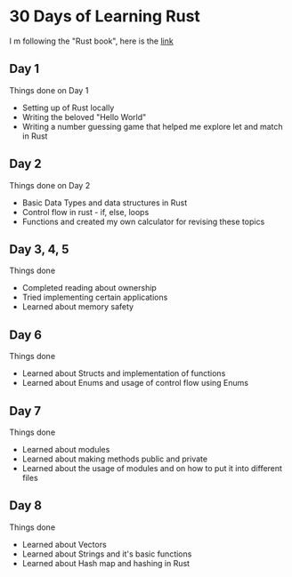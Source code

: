 # 30 Days of Learning Rust

I m following the "Rust book", here is the <a href="https://doc.rust-lang.org/stable/book/title-page.html">link</a>

## Day 1
Things done on Day 1
 - Setting up of Rust locally
 - Writing the beloved "Hello World"
 - Writing a number guessing game that helped me explore let and match in Rust

## Day 2
Things done on Day 2
- Basic Data Types and data structures in Rust
- Control flow in rust - if, else, loops
- Functions and created my own calculator for revising these topics
 
## Day 3, 4, 5
Things done
 - Completed reading about ownership
 - Tried implementing certain applications
 - Learned about memory safety

## Day 6
Things done
 - Learned about Structs and implementation of functions
 - Learned about Enums and usage of control flow using Enums

## Day 7
Things done
 - Learned about modules
 - Learned about making methods public and private
 - Learned about the usage of modules and on how to put it into different files

## Day 8
Things done
 - Learned about Vectors
 - Learned about Strings and it's basic functions
 - Learned about Hash map and hashing in Rust
